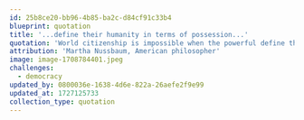 ```yaml
---
id: 25b8ce20-bb96-4b85-ba2c-d84cf91c33b4
blueprint: quotation
title: '...define their humanity in terms of possession...'
quotation: 'World citizenship is impossible when the powerful define their humanity in terms of possessions, rather than the goods of the soul.'
attribution: 'Martha Nussbaum, American philosopher'
image: image-1708784401.jpeg
challenges:
  - democracy
updated_by: 0800036e-1638-4d6e-822a-26aefe2f9e99
updated_at: 1727125733
collection_type: quotation
---
```

